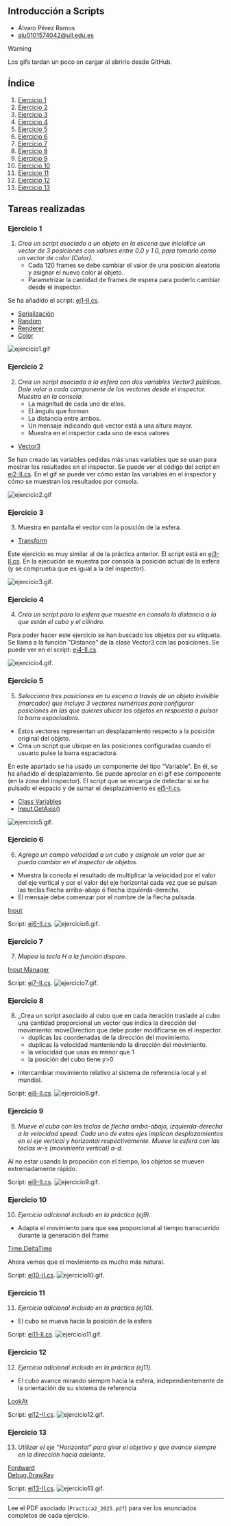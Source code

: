 ## Introducción a Scripts
* Álvaro Pérez Ramos
* alu0101574042@ull.edu.es

> [!WARNING]  
> Los gifs tardan un poco en cargar al abrirlo desde GitHub.

## Índice <div id='indice'/>

1. [Ejercicio 1](#uno)
2. [Ejercicio 2](#dos)
3. [Ejercicio 3](#tres)
4. [Ejercicio 4](#cuatro)
5. [Ejercicio 5](#cinco)
6. [Ejercicio 6](#seis)
7. [Ejercicio 7](#siete)
8. [Ejercicio 8](#ocho)
9. [Ejercicio 9](#nueve)
10. [Ejercicio 10](#diez)
11. [Ejercicio 11](#once)
12. [Ejercicio 12](#doce)
13. [Ejercicio 13](#trece)

## Tareas realizadas

### Ejercicio 1 <div id='uno'/>

1. _Crea un script asociado a un objeto en la escena que inicialice un vector de 3 posiciones con valores entre 0.0 y 1.0, para tomarlo como un vector de color (Color)._ 
	* Cada 120 frames se debe cambiar el valor de una posición aleatoria y asignar el nuevo color al objeto. 
	* Parametrizar la cantidad de frames de espera para poderlo cambiar desde el inspector.

Se ha añadido el script: [ej1-II.cs](./p02-movimientos/scripts/ej1-II.cs). 

* [Serialización](https://docs.unity3d.com/Manual/script-Serialization.html)
* [Random](https://docs.unity3d.com/Manual/class-Random.html)
* [Renderer](https://docs.unity3d.com/ScriptReference/Renderer.html)
* [Color](https://docs.unity3d.com/ScriptReference/Color.html)

![ejercicio1.gif](./p02-movimientos/gifs/ej1-II.gif)

### Ejercicio 2 <div id='dos'/>

2.  _Crea un script asociado a la esfera con dos variables Vector3 públicas. Dale valor a cada componente de los vectores desde el inspector. Muestra en la consola:_
	* La magnitud de cada uno de ellos. 
	* El ángulo que forman
	* La distancia entre ambos.
	* Un mensaje indicando qué vector está a una altura mayor.
	* Muestra en el inspector cada uno de esos valores

* [Vector3](https://docs.unity3d.com/ScriptReference/Vector3.html)

Se han creado las variables pedidas más unas variables que se usan para mostrar los resultados en el inspector.
Se puede ver el código del script en [ej2-II.cs](./p02-movimientos/scripts/ej2-II.cs).
En el gif se puede ver cómo están las variables en el inspector y cómo se muestran los resultados por consola.

![ejercicio2.gif](./p02-movimientos/gifs/ej2-II.gif)

### Ejercicio 3 <div id='tres'/>

3. Muestra en pantalla el vector con la posición de la esfera.

* [Transform](https://docs.unity3d.com/ScriptReference/Transform.html)

Este ejercicio es muy similar al de la práctica anterior. 
El script está en [ej3-II.cs](./p02-movimientos/scripts/ej3-II.cs). 
En la ejecución se muestra por consola la posición actual de la esfera (y se comprueba que es igual a la del inspector).

![ejercicio3.gif](./p02-movimientos/gifs/ej3-II.gif).

### Ejercicio 4 <div id='cuatro'/>

4. _Crea un script para la esfera que muestre en consola la distancia a la que están el cubo y el cilindro._

Para poder hacer este ejercicio se han buscado los objetos por su etiqueta.
Se llama a la función "Distance" de la clase Vector3 con las posiciones. 
Se puede ver en el script: [ej4-II.cs](./p02-movimientos/scripts/ej4-II.cs). 

![ejercicio4.gif](./p02-movimientos/gifs/ej4-II.gif).


### Ejercicio 5 <div id='cinco'/>

5.  _Selecciona tres posiciones en tu escena a través de un objeto invisible (marcador) que incluya 3 vectores numéricos para configurar posiciones en las que quieres ubicar los objetos en respuesta a pulsar la barra espaciadora._ 
  * Estos vectores representan un desplazamiento respecto a la posición original del objeto. 
  * Crea un script que ubique en las posiciones configuradas cuando el usuario pulse la barra espaciadora.

En este apartado se ha usado un componente del tipo "Variable". En él, se ha añadido el desplazamiento.
Se puede apreciar en el gif ese componente (en la zona del inspector).
El script que se encarga de detectar si se ha pulsado el espacio y de sumar el desplazamiento es [ej5-II.cs](./p02-movimientos/scripts/ej5-II.cs).

* [Class Variables](https://docs.unity3d.com/Packages/com.unity.visualscripting@1.9/api/Unity.VisualScripting.Variables.html)
* [Input.GetAxis()](https://docs.unity3d.com/ScriptReference/Input.GetAxis.html)

![ejercicio5.gif](./p02-movimientos/gifs/ej5-II.gif).

### Ejercicio 6 <div id='seis'/>

6. _Agrega un campo velocidad a un cubo y asígnale un valor que se pueda cambiar en el inspector de objetos._ 
  * Muestra la consola el resultado de multiplicar la velocidad por el valor del eje vertical y por el valor del eje horizontal cada vez que se pulsan las teclas flecha arriba-abajo ó flecha izquierda-derecha.
  * El mensaje debe comenzar por el nombre de la flecha pulsada.

[Input](https://docs.unity3d.com/ScriptReference/Input.html)

Script: [ej6-II.cs](./p02-movimientos/scripts/ej6-II.cs).
![ejercicio6.gif](./p02-movimientos/gifs/ej6-II.gif).

### Ejercicio 7 <div id='siete'/>

7. _Mapea la tecla H a la función disparo._

[Input Manager](https://docs.unity3d.com/Manual/class-InputManager.html)

Script: [ej7-II.cs](./p02-movimientos/scripts/ej7-II.cs).
![ejercicio7.gif](./p02-movimientos/gifs/ej7-II.gif).

### Ejercicio 8 <div id='ocho'/>

8. _Crea un script asociado al cubo que en cada iteración traslade al cubo una cantidad proporcional un vector que indica la dirección del movimiento: moveDirection que debe  poder  modificarse  en  el  inspector.
	* duplicas las coordenadas de la dirección del movimiento. 
	* duplicas la velocidad manteniendo la dirección del movimiento.
	* la velocidad que usas es menor que 1
	* la posición del cubo tiene y>0
  * intercambiar movimiento relativo al sistema de referencia local y el mundial.

Script: [ej8-II.cs](./p02-movimientos/scripts/ej8-II.cs).
![ejercicio8.gif](./p02-movimientos/gifs/ej8-II.gif).

### Ejercicio 9 <div id='nueve'/>

9. _Mueve el cubo con las teclas de flecha arriba-abajo, izquierda-derecha a la velocidad speed.  Cada  uno  de  estos  ejes implican  desplazamientos  en  el  eje  vertical  y horizontal respectivamente. Mueve la esfera con las teclas w-s (movimiento vertical) a-d._

Al no estar usando la propoción con el tiempo, los objetos se mueven extremadamente rápido.

Script: [ej9-II.cs](./p02-movimientos/scripts/ej9-II.cs).
![ejercicio9.gif](./p02-movimientos/gifs/ej9-II.gif).

### Ejercicio 10 <div id='diez'/>

10. _Ejercicio adicional incluido en la práctica (ej9)._
  * Adapta el movimiento para que sea proporcional al tiempo transcurrido durante la generación del frame

[Time.DeltaTime](https://docs.unity3d.com/ScriptReference/Time-deltaTime.html)

Ahora vemos que el movimiento es mucho más natural.

Script: [ej10-II.cs](./p02-movimientos/scripts/ej10-II.cs).
![ejercicio10.gif](./p02-movimientos/gifs/ej10-II.gif).

### Ejercicio 11 <div id='once'/>

11. _Ejercicio adicional incluido en la práctica (ej10)._
  * El cubo se mueva hacia la posición de la esfera

Script: [ej11-II.cs](./p02-movimientos/scripts/ej11-II.cs).
![ejercicio11.gif](./p02-movimientos/gifs/ej11-II.gif).

### Ejercicio 12 <div id='doce'/>

12. _Ejercicio adicional incluido en la práctica (ej11)._
  *  El cubo avance mirando siempre hacia la esfera, independientemente de la orientación de su sistema de 
referencia

[LookAt](https://docs.unity3d.com/ScriptReference/Transform.LookAt.html)

Script: [ej12-II.cs](./p02-movimientos/scripts/ej12-II.cs).
![ejercicio12.gif](./p02-movimientos/gifs/ej12-II.gif).

### Ejercicio 13 <div id='trece'/>

13. _Utilizar el eje “Horizontal” para girar el objetivo y que avance siempre en la dirección hacia adelante._ 

[Fordward](https://docs.unity3d.com/ScriptReference/Transform-forward.html)     
[Debug.DrawRay](https://docs.unity3d.com/ScriptReference/Debug.DrawRay.html) 

Script: [ej13-II.cs](./p02-movimientos/scripts/ej13-II.cs).
![ejercicio13.gif](./p02-movimientos/gifs/ej13-II.gif).

---

Lee el PDF asociado (`Practica2_2025.pdf`) para ver los enunciados completos de cada ejercicio.
